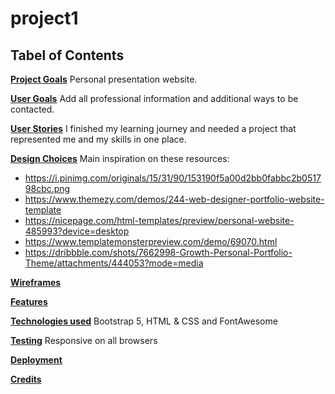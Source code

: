 # project1

## Tabel of Contents

[**Project Goals**](#project-goals)
Personal presentation website.

[**User Goals**](#user-goals)
Add all professional information and additional ways to be contacted.

[**User Stories**](#user-stories)
I finished my learning journey and needed a project that represented me and my skills in one place.

[**Design Choices**](#design-choices)
Main inspiration on these resources:
* https://i.pinimg.com/originals/15/31/90/153190f5a00d2bb0fabbc2b051798cbc.png
* https://www.themezy.com/demos/244-web-designer-portfolio-website-template
* https://nicepage.com/html-templates/preview/personal-website-485993?device=desktop
* https://www.templatemonsterpreview.com/demo/69070.html
* https://dribbble.com/shots/7662998-Growth-Personal-Portfolio-Theme/attachments/444053?mode=media

[**Wireframes**](#wireframes)

[**Features**](#features)

[**Technologies used**](#technologies-used)
Bootstrap 5, HTML & CSS and FontAwesome

[**Testing**](#testing)
Responsive on all browsers

[**Deployment**](#deployment)

[**Credits**](#credits)
